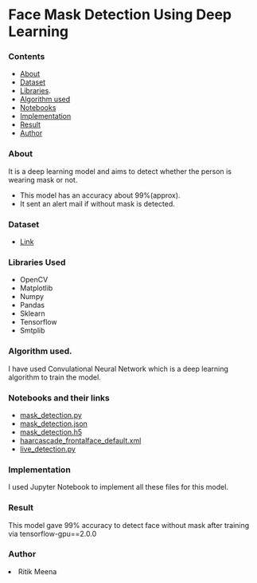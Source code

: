 <h1 align="centre"> Face Mask Detection Using Deep Learning</h1>

### Contents
* [About](#About)
* [Dataset](#Dataset)
* [Libraries](#Libraries-Used).
* [Algorithm used](#Algorithm-used)
* [Notebooks](#Notebooks-and-their-links)
* [Implementation](#Implementation)
* [Result](#Result)
* [Author](#Author)

### About
It is a deep learning model and aims to detect whether the person is wearing mask or not.
 * This model has an accuracy about 99%(approx).
 * It sent an alert mail if without mask is detected.

### Dataset
* [Link](https://github.com/Ritik187/Face-mask-detection-/tree/master/data)

### Libraries Used
<ul>
  <li>OpenCV</li>
  <li>Matplotlib</li>
  <li>Numpy</li>
  <li>Pandas</li>
  <li>Sklearn</li>
  <li>Tensorflow</li>
  <li>Smtplib</li>
 </ul>

### Algorithm used.
I have used Convulational Neural Network which is a deep learning algorithm to train the model.
  
### Notebooks and their links
* [mask_detection.py](https://github.com/Ritik187/Face-mask-detection-/blob/master/mask_detection.py)
* [mask_detection.json](https://github.com/Ritik187/Face-mask-detection-/blob/master/mask_detection.json)
* [mask_detection.h5](https://github.com/Ritik187/Face-mask-detection-/blob/master/mask_detection.h5)
* [haarcascade_frontalface_default.xml](https://github.com/Ritik187/Face-mask-detection-/blob/master/haarcascade_frontalface_default.xml)
* [live_detection.py](https://github.com/Ritik187/Face-mask-detection-/blob/master/live_detection.py)


### Implementation
I used Jupyter Notebook to implement all these files for this model.

### Result
This model gave 99% accuracy to detect face without mask after training via tensorflow-gpu==2.0.0

### Author
<li>Ritik Meena</li>







